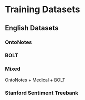 # Training Datasets

## English Datasets

### OntoNotes


### BOLT

### Mixed

OntoNotes + Medical + BOLT

### Stanford Sentiment Treebank